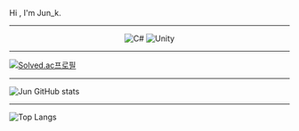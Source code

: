 Hi , I'm Jun_k.


<!--
**khome7/khome7** is a ✨ _special_ ✨ repository because its `README.md` (this file) appears on your GitHub profile.

Here are some ideas to get you started:

- 🔭 I’m currently working on ...
- 🌱 I’m currently learning ...
- 👯 I’m looking to collaborate on ...
- 🤔 I’m looking for help with ...
- 💬 Ask me about ...
- 📫 How to reach me: ...
- 😄 Pronouns: ...
- ⚡ Fun fact: ...
-->
_____________________________________________________________________________________________________
<div align="center">
 
![C#](https://img.shields.io/badge/c%23-%23239120.svg?style=for-the-badge&logo=c-sharp&logoColor=white)
  ![Unity](https://img.shields.io/badge/unity-%23000000.svg?style=for-the-badge&logo=unity&logoColor=white)
  
  </div>
  
____________________________________________________________________________________________________


[![Solved.ac프로필](http://mazassumnida.wtf/api/v2/generate_badge?boj=dkdlfhqht789)](https://solved.ac/dkdlfhqht789)
_____________________________________________________________________________________________________

![Jun GitHub stats](https://github-readme-stats.vercel.app/api?username=K-Junyyy&show_icons=true&theme=white)   
_____________________________________________________________________________________________________

![Top Langs](https://github-readme-stats.vercel.app/api/top-langs/?username=khome7&layout=Demo&theme=highcontrast)
